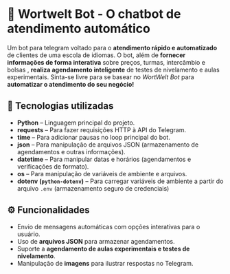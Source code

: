 # 🤖 Wortwelt Bot - O chatbot de atendimento automático

Um bot para telegram voltado para o **atendimento rápido e automatizado** de clientes de uma escola de idiomas. O bot, além de **fornecer informações de forma interativa** sobre preços, turmas, intercâmbio e bolsas , **realiza agendamento inteligente** de testes de nivelamento e aulas experimentais. Sinta-se livre para se basear no *WortWelt Bot* para **automatizar o atendimento do seu negócio!**


##  🚀 Tecnologias utilizadas

-   **Python** – Linguagem principal do projeto.
-   **requests** – Para fazer requisições HTTP à API do Telegram.
-   **time** – Para adicionar pausas no loop principal do bot.
-   **json** – Para manipulação de arquivos JSON (armazenamento de agendamentos e outras informações).
-   **datetime** – Para manipular datas e horários (agendamentos e verificações de formato).
-   **os** – Para manipulação de variáveis de ambiente e arquivos.
-   **dotenv (`python-dotenv`)** – Para carregar variáveis de ambiente a partir do arquivo `.env` (armazenamento seguro de credenciais)

## ⚙️ Funcionalidades
-   Envio de mensagens automáticas com opções interativas para o usuário.
-   Uso de **arquivos JSON** para armazenar agendamentos.
-   Suporte a **agendamento de aulas experimentais e testes de nivelamento**.
-   Manipulação de **imagens** para ilustrar respostas no Telegram.
